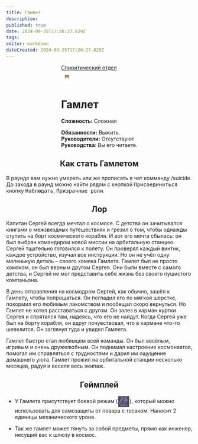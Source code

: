 ```yaml
---
title: Гамлет
description: 
published: true
date: 2024-09-25T17:26:27.829Z
tags: 
editor: markdown
dateCreated: 2024-09-25T17:26:27.829Z
---
```


<div style="display: flex; justify-content: center;">
<div class="roles-passport comm">
  <div class="title comm"><a href="/roles/spiritualisticdepartment">Спиритический отдел</a></div>
  <div>
    <div><div><img src="/roles/hamlet.gif"></div></div>
  <div><div>
    <h1>Гамлет</h1>
    <p><strong>Сложность:</strong> Сложная</p>
    <strong>Обязанности:</strong> Выжить.<br>
    <b>Руководители:</b> Отсутствуют<br>
    <b>Руководства</b>: Вы его читаете.
  </div></div>
  </div>
</div>
</div>
<h2><center>Как стать Гамлетом</center></h2>

В раунде вам нужно умереть или же прописать в чат комманду /suicide.
До захода в раунд можно найти рядом с кнопкой <kbd>Присоединиться</kbd> кнопку <kbd>Наблюдать</kbd>, <kbd>Призрачные роли</kbd>.

<h2><center>Лор</center></h2>

Капитан Сергей всегда мечтал о космосе. С детства он зачитывался книгами о межзвездных путешествиях и грезил о том, чтобы однажды ступить на борт космического корабля. И вот его мечта сбылась: он был выбран командиром новой миссии на орбитальную станцию.
Сергей тщательно готовился к полету. Он проверял каждый винтик, каждое устройство, изучал все инструкции. Но он не учёл одну маленькую деталь – своего хомяка Гамлета.
Гамлет был не просто хомяком, он был верным другом Сергея. Они были вместе с самого детства, и Сергей не мог представить себе жизнь без своего пушистого компаньона.

В день отправления на космодром Сергей, как обычно, зашёл к Гамлету, чтобы попрощаться. Он погладил его по мягкой шерстке, покормил его любимым лакомством и пообещал скоро вернуться.
Но Гамлет не хотел расставаться с другом. Он залез в карман куртки Сергея и спрятался там, надеясь, что его не найдут.
Когда Сергей уже был на борту корабля, он вдруг почувствовал, что в кармане что-то шевелится. Он заглянул туда и увидел Гамлета.

Гамлет быстро стал любимцем всей команды. Он был весёлым, игривым и очень дружелюбным.
Он поднимал настроение космонавтов, помогал им справляться с трудностями и дарил им ощущение домашнего уюта. Гамлет прожил на орбитальной станции несколько месяцев, радуя и веселя весь экипаж.

<h2><center>Геймплей</center></h2>

 <ul>
  <li>У Гамлета присутствует боевой режим (<img src="/guides/basics/harmoff.png" style="vertical-align: middle; width: 32px">), который можно использовать для самозащиты от повара с тесаком. Наносит 2 единицы механического урона.
 <p> <li>Так же гамлет может тянуть за собой предметы, прямо как инженер, несущий вас к шлюзу в космос.

<div class="table"></div>